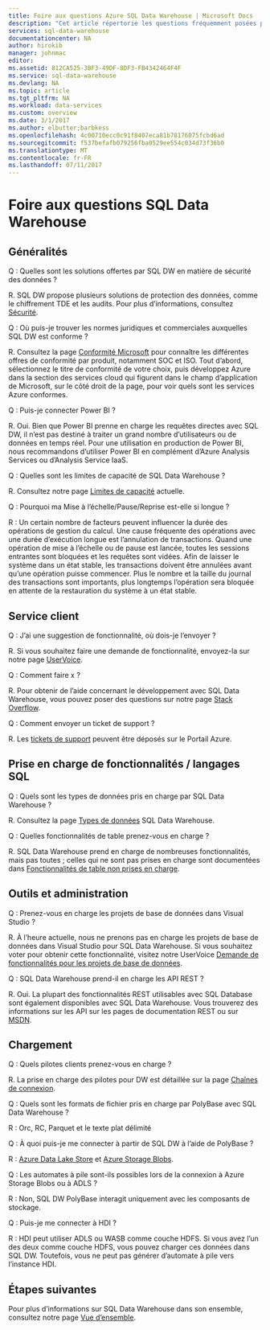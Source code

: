 ```yaml
---
title: Foire aux questions Azure SQL Data Warehouse | Microsoft Docs
description: "Cet article répertorie les questions fréquemment posées par les clients et les développeurs sur Azure SQL Data Warehouse."
services: sql-data-warehouse
documentationcenter: NA
author: hirokib
manager: johnmac
editor: 
ms.assetid: 812CA525-3BF3-49DF-8DF3-FB4342464F4F
ms.service: sql-data-warehouse
ms.devlang: NA
ms.topic: article
ms.tgt_pltfrm: NA
ms.workload: data-services
ms.custom: overview
ms.date: 3/1/2017
ms.author: elbutter;barbkess
ms.openlocfilehash: 4c00710ecc0c91f8407eca81b78176075fcbd6ad
ms.sourcegitcommit: f537befafb079256fba0529ee554c034d73f36b0
ms.translationtype: MT
ms.contentlocale: fr-FR
ms.lasthandoff: 07/11/2017
---
```

# <a name="sql-data-warehouse-frequently-asked-questions"></a>Foire aux questions SQL Data Warehouse

## <a name="general"></a>Généralités

Q : Quelles sont les solutions offertes par SQL DW en matière de sécurité des données ?

R. SQL DW propose plusieurs solutions de protection des données, comme le chiffrement TDE et les audits. Pour plus d’informations, consultez [Sécurité].

Q : Où puis-je trouver les normes juridiques et commerciales auxquelles SQL DW est conforme ?

R. Consultez la page [Conformité Microsoft] pour connaître les différentes offres de conformité par produit, notamment SOC et ISO. Tout d’abord, sélectionnez le titre de conformité de votre choix, puis développez Azure dans la section des services cloud qui figurent dans le champ d’application de Microsoft, sur le côté droit de la page, pour voir quels sont les services Azure conformes.

Q : Puis-je connecter Power BI ?

R. Oui. Bien que Power BI prenne en charge les requêtes directes avec SQL DW, il n’est pas destiné à traiter un grand nombre d’utilisateurs ou de données en temps réel. Pour une utilisation en production de Power BI, nous recommandons d’utiliser Power BI en complément d’Azure Analysis Services ou d’Analysis Service IaaS. 

Q : Quelles sont les limites de capacité de SQL Data Warehouse ?

R. Consultez notre page [Limites de capacité] actuelle. 

Q : Pourquoi ma Mise à l’échelle/Pause/Reprise est-elle si longue ?

R : Un certain nombre de facteurs peuvent influencer la durée des opérations de gestion du calcul. Une cause fréquente des opérations avec une durée d’exécution longue est l’annulation de transactions. Quand une opération de mise à l’échelle ou de pause est lancée, toutes les sessions entrantes sont bloquées et les requêtes sont vidées. Afin de laisser le système dans un état stable, les transactions doivent être annulées avant qu’une opération puisse commencer. Plus le nombre et la taille du journal des transactions sont importants, plus longtemps l’opération sera bloquée en attente de la restauration du système à un état stable.

## <a name="user-support"></a>Service client

Q : J’ai une suggestion de fonctionnalité, où dois-je l’envoyer ?

R. Si vous souhaitez faire une demande de fonctionnalité, envoyez-la sur notre page [UserVoice].

Q : Comment faire x ?

R. Pour obtenir de l’aide concernant le développement avec SQL Data Warehouse, vous pouvez poser des questions sur notre page [Stack Overflow]. 

Q : Comment envoyer un ticket de support ?

R. Les [tickets de support] peuvent être déposés sur le Portail Azure.

## <a name="sql-languagefeature-support"></a>Prise en charge de fonctionnalités / langages SQL 

Q : Quels sont les types de données pris en charge par SQL Data Warehouse ?

R. Consultez la page [Types de données] SQL Data Warehouse.

Q : Quelles fonctionnalités de table prenez-vous en charge ?

R. SQL Data Warehouse prend en charge de nombreuses fonctionnalités, mais pas toutes ; celles qui ne sont pas prises en charge sont documentées dans [Fonctionnalités de table non prises en charge].

## <a name="tooling-and-administration"></a>Outils et administration

Q : Prenez-vous en charge les projets de base de données dans Visual Studio ?

R. À l’heure actuelle, nous ne prenons pas en charge les projets de base de données dans Visual Studio pour SQL Data Warehouse. Si vous souhaitez voter pour obtenir cette fonctionnalité, visitez notre UserVoice [Demande de fonctionnalités pour les projets de base de données].

Q : SQL Data Warehouse prend-il en charge les API REST ?

R. Oui. La plupart des fonctionnalités REST utilisables avec SQL Database sont également disponibles avec SQL Data Warehouse. Vous trouverez des informations sur les API sur les pages de documentation REST ou sur [MSDN].


## <a name="loading"></a>Chargement

Q : Quels pilotes clients prenez-vous en charge ?

R. La prise en charge des pilotes pour DW est détaillée sur la page [Chaînes de connexion].

Q : Quels sont les formats de fichier pris en charge par PolyBase avec SQL Data Warehouse ?

R : Orc, RC, Parquet et le texte plat délimité

Q : À quoi puis-je me connecter à partir de SQL DW à l’aide de PolyBase ? 

R : [Azure Data Lake Store] et [Azure Storage Blobs].

Q : Les automates à pile sont-ils possibles lors de la connexion à Azure Storage Blobs ou à  ADLS ? 

R : Non, SQL DW PolyBase interagit uniquement avec les composants de stockage. 

Q : Puis-je me connecter à HDI ?

R : HDI peut utiliser ADLS ou WASB comme couche HDFS. Si vous avez l’un des deux comme couche HDFS, vous pouvez charger ces données dans SQL DW. Toutefois, vous ne peut pas générer d’automate à pile vers l’instance HDI. 

## <a name="next-steps"></a>Étapes suivantes
Pour plus d’informations sur SQL Data Warehouse dans son ensemble, consultez notre page [Vue d’ensemble].


<!-- Article references -->
[UserVoice]: https://feedback.azure.com/forums/307516-sql-data-warehouse
[Chaînes de connexion]: ./sql-data-warehouse-connection-strings.md
[Stack Overflow]: http://stackoverflow.com/questions/tagged/azure-sqldw
[tickets de support]: ./sql-data-warehouse-get-started-create-support-ticket.md
[Sécurité]: ./sql-data-warehouse-overview-manage-security.md
[Conformité Microsoft]: https://www.microsoft.com/en-us/trustcenter/compliance/complianceofferings
[Limites de capacité]: ./sql-data-warehouse-service-capacity-limits.md
[Types de données]: ./sql-data-warehouse-tables-data-types.md
[Fonctionnalités de table non prises en charge]: ./sql-data-warehouse-tables-overview.md#unsupported-table-features
[Azure Data Lake Store]: ./sql-data-warehouse-load-from-azure-data-lake-store.md
[Azure Storage Blobs]: ./sql-data-warehouse-load-from-azure-blob-storage-with-polybase.md
[Demande de fonctionnalités pour les projets de base de données]: https://feedback.azure.com/forums/307516-sql-data-warehouse/suggestions/13313247-database-project-from-visual-studio-to-support-azu
[MSDN]: https://msdn.microsoft.com/en-us/library/azure/mt163685.aspx
[Vue d’ensemble]: ./sql-data-warehouse-overview-faq.md